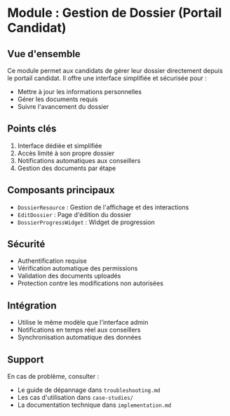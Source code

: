 # Module : Gestion de Dossier (Portail Candidat)

## Vue d'ensemble
Ce module permet aux candidats de gérer leur dossier directement depuis le portail candidat. Il offre une interface simplifiée et sécurisée pour :
- Mettre à jour les informations personnelles
- Gérer les documents requis
- Suivre l'avancement du dossier

## Points clés
1. Interface dédiée et simplifiée
2. Accès limité à son propre dossier
3. Notifications automatiques aux conseillers
4. Gestion des documents par étape

## Composants principaux
- `DossierResource` : Gestion de l'affichage et des interactions
- `EditDossier` : Page d'édition du dossier
- `DossierProgressWidget` : Widget de progression

## Sécurité
- Authentification requise
- Vérification automatique des permissions
- Validation des documents uploadés
- Protection contre les modifications non autorisées

## Intégration
- Utilise le même modèle que l'interface admin
- Notifications en temps réel aux conseillers
- Synchronisation automatique des données

## Support
En cas de problème, consulter :
- Le guide de dépannage dans `troubleshooting.md`
- Les cas d'utilisation dans `case-studies/`
- La documentation technique dans `implementation.md`
